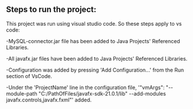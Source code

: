 ## Steps to run the project:

This project was run using visual studio code. So these steps apply to vs code:

-MySQL-connector.jar file has been added to Java Projects' Referenced Libraries.

-All javafx.jar files have been added to Java Projects' Referenced Libraries.

-Configuration was added by pressing 'Add Configuration...' from the Run section of VsCode.

-Under the 'ProjectName' line in the configuration file, '"vmArgs": "--module-path \"C:/PathOfFiles/javafx-sdk-21.0.1/lib\" --add-modules javafx.controls,javafx.fxml"' added.
